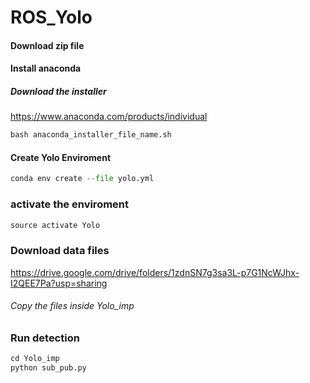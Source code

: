 # ROS_Yolo

#### Download zip file

#### Install anaconda
##### Download the installer

https://www.anaconda.com/products/individual


```python
bash anaconda_installer_file_name.sh
```

#### Create Yolo Enviroment

```python
conda env create --file yolo.yml
```
### activate the enviroment
```python
source activate Yolo
```
### Download data files
https://drive.google.com/drive/folders/1zdnSN7g3sa3L-p7G1NcWJhx-I2QEE7Pa?usp=sharing
###### Copy the files inside Yolo_imp

### Run detection 
```python
cd Yolo_imp
python sub_pub.py
```




